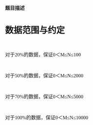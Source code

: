 
<h2>
	<span style="font-family:Microsoft YaHei;font-size:16px;">题目描述</span> 
</h2>

# 数据范围与约定


<br/>
<p>
	<span style="font-family:Microsoft YaHei;font-size:16px;">对于20%的数据，保证0＜M≤N≤100</span> 
</p>
<br/>
<p>
	<span style="font-family:Microsoft YaHei;font-size:16px;">对于50%的数据，保证0＜M≤N≤2000</span> 
</p>
<br/>
<p>
	<span style="font-family:Microsoft YaHei;font-size:16px;">对于70%的数据，保证0＜M≤N≤5000</span> 
</p>
<br/>
<p>
	<span style="font-family:Microsoft YaHei;font-size:16px;">对于100%的数据，保证0＜M≤N≤10000</span> 
</p>
<br/>
